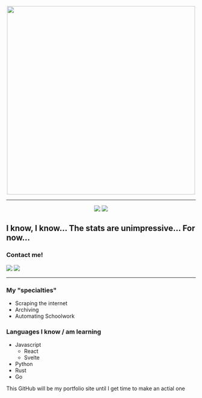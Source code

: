<p align="center">
  <img width="500" src="https://user-images.githubusercontent.com/48573618/192045574-03a64bbb-9c28-40c5-9860-4fd8edfce8f1.svg" />
</p>

___

<p align="center">
  <img src="https://github-readme-stats.vercel.app/api?username=JDipi&theme=chartreuse-dark&show_icons=true&include_all_commits=yes&count_private=yes&hide_border=true" />  <img src="https://github-readme-streak-stats.herokuapp.com/?user=JDipi&theme=chartreuse-dark&hide_border=true&include_all_commits=true&count_private=true" />
</p>

## I know, I know... The stats are unimpressive... For now...

### Contact me! 
<a href="http://discord.com/login"><img src="https://img.shields.io/badge/Discord-__John%231218-purple?style=flat-square" /></a> <a href="mailto:jonathanmdipinto@gmail.com"><img src="https://img.shields.io/badge/Email-jonathanmdipinto%40gmail.com-lightgrey?style=flat-square" /></a>
___
### My "specialties"
  - Scraping the internet
  - Archiving
  - Automating Schoolwork

### Languages I know / am learning
  - Javascript
    - React
    - Svelte
  - Python
  - Rust
  - Go

This GitHub will be my portfolio site until I get time to make an actial one
